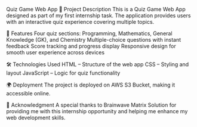 Quiz Game Web App
📌 Project Description
This is a Quiz Game Web App designed as part of my first internship task. The application provides users with an interactive quiz experience covering multiple topics.

🚀 Features
Four quiz sections: Programming, Mathematics, General Knowledge (GK), and Chemistry
Multiple-choice questions with instant feedback
Score tracking and progress display
Responsive design for smooth user experience across devices

🛠️ Technologies Used
HTML – Structure of the web app
CSS – Styling and layout
JavaScript – Logic for quiz functionality

🌍 Deployment
The project is deployed on AWS S3 Bucket, making it accessible online.

📜 Acknowledgment
A special thanks to Brainwave Matrix Solution for providing me with this internship opportunity and helping me enhance my web development skills.

